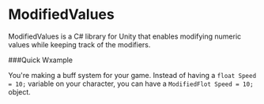 # ModifiedValues
ModifiedValues is a C# library for Unity that enables modifying numeric values while keeping track of the modifiers.

###Quick Wxample

You're making a buff system for your game. Instead of having a `float Speed = 10;` variable on your character, you can have a `ModifiedFlot Speed = 10;` object.
